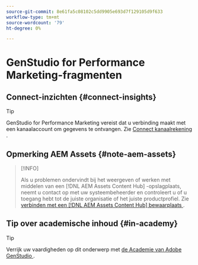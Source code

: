 ```yaml
---
source-git-commit: 8e61fa5c08102c5dd9905e693d7f129105d9f633
workflow-type: tm+mt
source-wordcount: '79'
ht-degree: 0%

---
```

# GenStudio for Performance Marketing-fragmenten

## Connect-inzichten {#connect-insights}

>[!TIP]
>
>GenStudio for Performance Marketing vereist dat u verbinding maakt met een kanaalaccount om gegevens te ontvangen. Zie [ Connect kanaalrekening ](/help/user-guide/connectors/connect-channel.md).

## Opmerking AEM Assets {#note-aem-assets}

>[!INFO]
>
>Als u problemen ondervindt bij het weergeven of werken met middelen van een [!DNL AEM Assets Content Hub] -opslagplaats, neemt u contact op met uw systeembeheerder en controleert u of u toegang hebt tot de juiste organisatie of het juiste productprofiel. Zie [ verbinden met een  [!DNL AEM Assets Content Hub]  bewaarplaats ](/help/user-guide/content/connect-aem-repo.md).

## Tip over academische inhoud {#in-academy}

>[!TIP]
>
>Verrijk uw vaardigheden op dit onderwerp met [ de Academie van Adobe GenStudio ](https://learningmanager.adobe.com/genstudioacademy).
